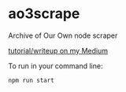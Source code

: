 # ao3scrape
Archive of Our Own node scraper 

[tutorial/writeup on my Medium](https://howardlee93.medium.com/creating-an-ao3-web-scraper-with-node-45042eec8db9)


To run in your command line:

```
npm run start
```